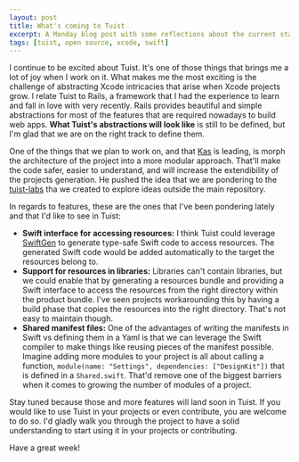 ```yaml
---
layout: post
title: What's coming to Tuist
excerpt: A Monday blog post with some reflections about the current state of Tuist and its future.
tags: [tuist, open source, xcode, swift]
---
```


I continue to be excited about Tuist.
It's one of those things that brings me a lot of joy when I work on it.
What makes me the most exciting is the challenge of abstracting Xcode intricacies that arise when Xcode projects grow.
I relate Tuist to Rails,
a framework that I had the experience to learn and fall in love with very recently.
Rails provides beautiful and simple abstractions for most of the features that are required nowadays to build web apps.
**What Tuist's abstractions will look like** is still to be defined,
but I'm glad that we are on the right track to define them.

One of the things that we plan to work on,
and that [Kas](https://twitter.com/kwridan) is leading,
is morph the architecture of the project into a more modular approach.
That'll make the code safer,
easier to understand,
and will increase the extendibility of the projects generation.
He pushed the idea that we are pondering to the [tuist-labs](https://github.com/tuist/tuist-labs) tha we created to explore ideas outside the main repository.

In regards to features,
these are the ones that I've been pondering lately and that I'd like to see in Tuist:

- **Swift interface for accessing resources:** I think Tuist could leverage [SwiftGen](https://github.com/SwiftGen/SwiftGen) to generate type-safe Swift code to access resources. The generated Swift code would be added automatically to the target the resources belong to.
- **Support for resources in libraries:** Libraries can't contain libraries, but we could enable that by generating a resources bundle and providing a Swift interface to access the resources from the right directory within the product bundle. I've seen projects workarounding this by having a build phase that copies the resources into the right directory. That's not easy to maintain though.
- **Shared manifest files:** One of the advantages of writing the manifests in Swift vs defining them in a Yaml is that we can leverage the Swift compiler to make things like reusing pieces of the manifest possible. Imagine adding more modules to your project is all about calling a function, `module(name: "Settings", dependencies: ["DesignKit"])` that is defined in a `Shared.swift`. That'd remove one of the biggest barriers when it comes to growing the number of modules of a project.

Stay tuned because those and more features will land soon in Tuist. If you would like to use Tuist in your projects or even contribute, you are welcome to do so. I'd gladly walk you through the project to have a solid understanding to start using it in your projects or contributing.

Have a great week!

